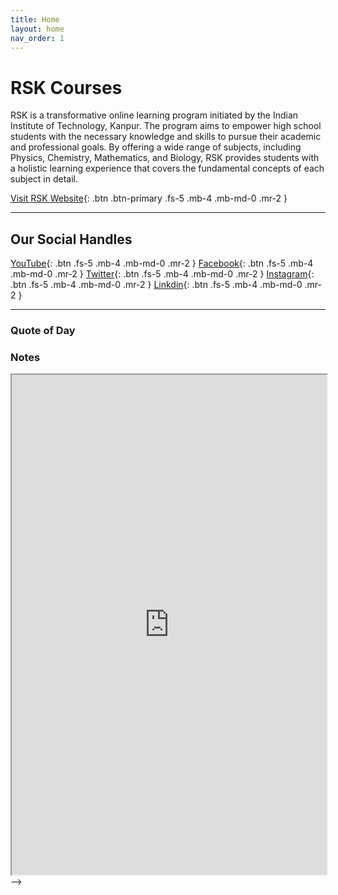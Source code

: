 ```yaml
---
title: Home
layout: home
nav_order: 1
---
```


# RSK Courses
RSK is a transformative online learning program initiated by the Indian Institute of Technology, Kanpur. The program aims to empower high school students with the necessary knowledge and skills to pursue their academic and professional goals. By offering a wide range of subjects, including Physics, Chemistry, Mathematics, and Biology, RSK provides students with a holistic learning experience that covers the fundamental concepts of each subject in detail.

[Visit RSK Website](https://rsk.iitk.ac.in/){: .btn .btn-primary .fs-5 .mb-4 .mb-md-0 .mr-2 }

----

## Our Social Handles

[YouTube](https://www.youtube.com/@rskiitk){: .btn .fs-5 .mb-4 .mb-md-0 .mr-2 }
[Facebook](https://www.facebook.com/ubaiitk){: .btn .fs-5 .mb-4 .mb-md-0 .mr-2 }
[Twitter](https://twitter.com/rskiitk){: .btn .fs-5 .mb-4 .mb-md-0 .mr-2 }
[Instagram](https://www.instagram.com/rskiitk/){: .btn .fs-5 .mb-4 .mb-md-0 .mr-2 }
[Linkdin](https://www.linkedin.com/iitkanpur/){: .btn .fs-5 .mb-4 .mb-md-0 .mr-2 }

----
### Quote of Day
<script type="text/javascript" src="https://theysaidso.com/gadgets/v3/theysaidso.js"></script>
<div class="tso_classic">
  <script>TheySaidSo.render({ qod_category : 'students'});</script>
</div>
<!--
### Physics Class
<div style="text-align: center;">
  <iframe src="https://www.youtube.com/embed/2v0Q2TYyBCU" style="width: 80%; height: 315px;"></iframe>
</div>

<!-- <iframe src="https://www.youtube.com/embed/2v0Q2TYyBCU" width="100%" frameborder="0" allowfullscreen></iframe> -->

### Notes

<iframe src="https://drive.google.com/file/d/1jwDcmYRr6RnlFZN2WI89pLF56E7TA-_n/preview" width="100%" height="800px" allowfullscreen></iframe>
-->
